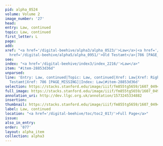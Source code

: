 ```yaml
---
pid: alpha_0524
volume: Volume 2
image_number: '27'
head:
entry: Law, continued
topic: Law, continued
first_letter: L
page:
add:
xref: "<a href='/digital-beehive/alpha3/alpha_0523/'>Law</a>|<a href='/digital-beehive/alpha4/alpha_0813/'>Right</a>|<a
  href='/digital-beehive/alpha5/alpha_0951/'>Old Testamt</a>|786 [PAGE_MISSING]"
see:
index: "<a href='/digital-beehive/index3/index_2216/'>Law</a>"
item: "#item-28853d36d"
unparsed:
line: 'Entry: Law, continued|Topic: Law, continued|Xref: Law|Xref: Right|Xref: Old
  Testamt|Xref: 786 [PAGE_MISSING]|Index: Law|#item-28853d36d'
selection: https://stacks.stanford.edu/image/iiif/fm855tg5659/1607_0494/258,233,3117,632/full/0/default.jpg
full_image: https://stacks.stanford.edu/image/iiif/fm855tg5659/1607_0494/full/full/0/default.jpg
annotation_uri: http://dev.llgc.org.uk/annotation/1573245334882
insertion:
thumbnail: https://stacks.stanford.edu/image/iiif/fm855tg5659/1607_0494/258,233,600,180/250,/0/default.jpg
label: Law, continued
location: "<a href='/digital-beehive/toc/toc2_017/'>Full Page</a>"
issue:
also_in_entry:
order: '077'
layout: alpha_item
collection: alpha3
---
```

